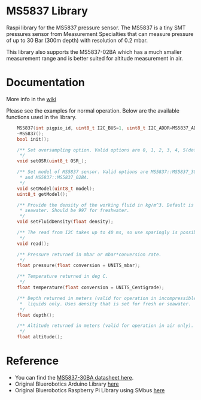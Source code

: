 # MS5837 Library

Raspi library for the MS5837 pressure sensor. The MS5837 is a tiny SMT pressures sensor from Measurement Specialties that can measure pressure of up to 30 Bar (300m depth) with resolution of 0.2 mbar.

This library also supports the MS5837-02BA which has a much smaller measurement range and is better suited for altitude measurement in air.

# Documentation

More info in the [wiki](https://git.whoi.edu/mural/drivers/bar30_depth_sensor/-/wikis/home)

Please see the examples for normal operation. Below are the available functions used in the library.

``` cpp
    MS5837(int pigpio_id, uint8_t I2C_BUS=1, uint8_t I2C_ADDR=MS5837_ADDR);
	~MS5837();
	bool init();

	/** Set oversampling option. Valid options are 0, 1, 2, 3, 4, 5(default)
	 */
	void setOSR(uint8_t OSR_);

	/** Set model of MS5837 sensor. Valid options are MS5837::MS5837_30BA (default)
	 * and MS5837::MS5837_02BA.
	 */
	void setModel(uint8_t model);
	uint8_t getModel();

	/** Provide the density of the working fluid in kg/m^3. Default is for
	 * seawater. Should be 997 for freshwater.
	 */
	void setFluidDensity(float density);

	/** The read from I2C takes up to 40 ms, so use sparingly is possible.
	 */
	void read();

	/** Pressure returned in mbar or mbar*conversion rate.
	 */
	float pressure(float conversion = UNITS_mbar);

	/** Temperature returned in deg C.
	 */
	float temperature(float conversion = UNITS_Centigrade);

	/** Depth returned in meters (valid for operation in incompressible
	 *  liquids only. Uses density that is set for fresh or seawater.
	 */
	float depth();

	/** Altitude returned in meters (valid for operation in air only).
	 */
	float altitude();

```

# Reference

- You can find the [MS5837-30BA datasheet here](http://www.mouser.com/ds/2/418/MS5837-30BA-736494.pdf).
- Original Bluerobotics Arduino Library [here](https://github.com/bluerobotics/BlueRobotics_MS5837_Library)
- Original Bluerobotics Raspberry Pi Library using SMbus [here](https://github.com/bluerobotics/ms5837-python)